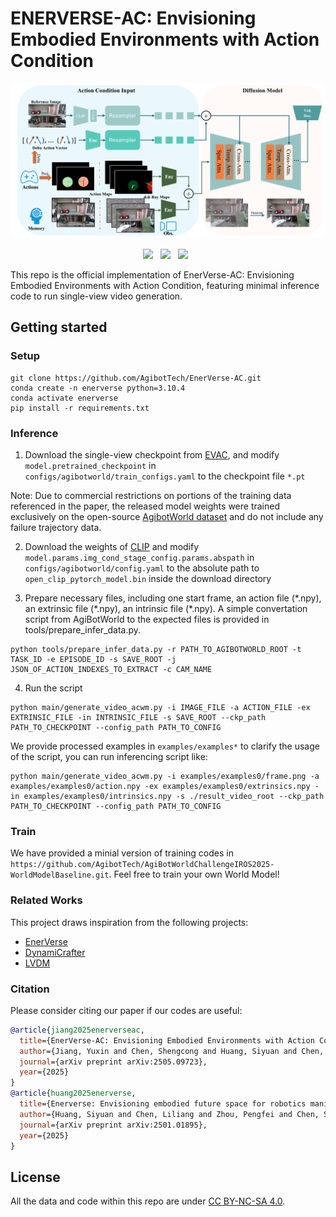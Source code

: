 # ENERVERSE-AC: Envisioning Embodied Environments with Action Condition

<div id="top" align="center">

![Framework](imgs/overview.png)

 <a href='https://arxiv.org/abs/2505.09723'><img src='https://img.shields.io/badge/arXiv-2505.09723-b31b1b.svg'></a> &nbsp; <a href='https://annaj2178.github.io/EnerverseAC.github.io'><img src='https://img.shields.io/badge/Site-EnerVerseAC-blue'></a> &nbsp;  <a href='https://huggingface.co/agibot-world/EnerVerse-AC'><img src='https://img.shields.io/badge/%F0%9F%A4%97%20Hugging%20Face-Weight-blue'></a> &nbsp;


</div>

This repo is the official implementation of EnerVerse-AC: Envisioning Embodied Environments with Action Condition, featuring minimal inference code to run single-view video generation.


## Getting started


### Setup
```
git clone https://github.com/AgibotTech/EnerVerse-AC.git
conda create -n enerverse python=3.10.4
conda activate enerverse
pip install -r requirements.txt
```

### Inference

1. Download the single-view checkpoint from [EVAC](https://huggingface.co/agibot-world/EnerVerse-AC), and modify ``model.pretrained_checkpoint`` in ``configs/agibotworld/train_configs.yaml`` to the checkpoint file ``*.pt``

Note: Due to commercial restrictions on portions of the training data referenced in the paper, the released model weights were trained exclusively on the open-source [AgibotWorld dataset](https://github.com/OpenDriveLab/AgiBot-World) and do not include any failure trajectory data.

2. Download the weights of [CLIP](https://huggingface.co/laion/CLIP-ViT-H-14-laion2B-s32B-b79K) and modify ``model.params.img_cond_stage_config.params.abspath`` in ``configs/agibotworld/config.yaml`` to the absolute path to ``open_clip_pytorch_model.bin`` inside the download directory

3. Prepare necessary files, including one start frame, an action file (\*.npy), an extrinsic file (\*.npy), an intrinsic file (\*.npy). A simple convertation script from AgiBotWorld to the expected files is provided in tools/prepare_infer_data.py.

```
python tools/prepare_infer_data.py -r PATH_TO_AGIBOTWORLD_ROOT -t TASK_ID -e EPISODE_ID -s SAVE_ROOT -j JSON_OF_ACTION_INDEXES_TO_EXTRACT -c CAM_NAME
```

4. Run the script

```
python main/generate_video_acwm.py -i IMAGE_FILE -a ACTION_FILE -ex EXTRINSIC_FILE -in INTRINSIC_FILE -s SAVE_ROOT --ckp_path PATH_TO_CHECKPOINT --config_path PATH_TO_CONFIG
```

We provide processed examples in ``examples/examples*`` to clarify the usage of the script, you can run inferencing script like:
```
python main/generate_video_acwm.py -i examples/examples0/frame.png -a examples/examples0/action.npy -ex examples/examples0/extrinsics.npy -in examples/examples0/intrinsics.npy -s ./result_video_root --ckp_path PATH_TO_CHECKPOINT --config_path PATH_TO_CONFIG
```

### Train

We have provided a minial version of training codes in ``https://github.com/AgibotTech/AgiBotWorldChallengeIROS2025-WorldModelBaseline.git``. Feel free to train your own World Model!


### Related Works
This project draws inspiration from the following projects:
- [EnerVerse](https://sites.google.com/view/enerverse)
- [DynamiCrafter](https://github.com/Doubiiu/DynamiCrafter)
- [LVDM](https://github.com/YingqingHe/LVDM)



### Citation
Please consider citing our paper if our codes are useful:
```bib
@article{jiang2025enerverseac,
  title={EnerVerse-AC: Envisioning Embodied Environments with Action Condition},
  author={Jiang, Yuxin and Chen, Shengcong and Huang, Siyuan and Chen, Liliang and Zhou, Pengfei and Liao, Yue and He, Xindong and Liu, Chiming and Li, Hongsheng and Yao, Maoqing and Ren, Guanghui},
  journal={arXiv preprint arXiv:2505.09723},
  year={2025}
}
@article{huang2025enerverse,
  title={Enerverse: Envisioning embodied future space for robotics manipulation},
  author={Huang, Siyuan and Chen, Liliang and Zhou, Pengfei and Chen, Shengcong and Jiang, Zhengkai and Hu, Yue and Liao, Yue and Gao, Peng and Li, Hongsheng and Yao, Maoqing and others},
  journal={arXiv preprint arXiv:2501.01895},
  year={2025}
}
```


## License
All the data and code within this repo are under [CC BY-NC-SA 4.0](https://creativecommons.org/licenses/by-nc-sa/4.0/).
